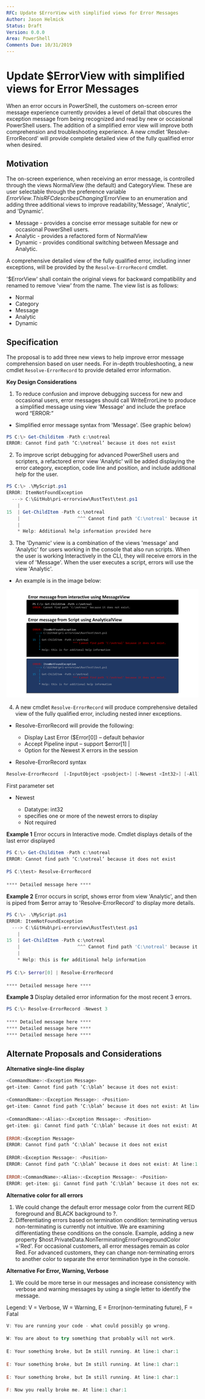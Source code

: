 ```yaml
---
RFC: Update $ErrorView with simplified views for Error Messages
Author: Jason Helmick
Status: Draft
Version: 0.0.0
Area: PowerShell
Comments Due: 10/31/2019
---
```


# Update $ErrorView with simplified views for Error Messages

When an error occurs in PowerShell, the customers on-screen error message experience currently
provides a level of detail that obscures the exception message from being recognized and read by
new or occasional PowerShell users. The addition of a simplified error view will improve both
comprehension and troubleshooting experience. A new cmdlet 'Resolve-ErrorRecord' will provide
complete detailed view of the fully qualified error when desired.

## Motivation

The on-screen experience, when receiving an error message,
is controlled through the views NormalView (the default) and CategoryView. These are user selectable
through the preference variable $ErrorView.
This RFC describes Changing '$ErrorView to an enumeration and adding three additional views
to improve readability,'Message', 'Analytic', and 'Dynamic'.

- Message - provides a concise error message suitable for new or occasional PowerShell users.
- Analytic - provides a refactored form of NormalView
- Dynamic - provides conditional switching between Message and Analytic.

A comprehensive detailed view of the fully qualified error, including inner exceptions,
will be provided by the `Resolve-ErrorRecord` cmdlet.

'$ErrorView' shall contain the original views for backward compatibility and renamed
to remove 'view' from the name. The view list is as follows:

- Normal
- Category
- Message
- Analytic
- Dynamic

## Specification

The proposal is to add three new views to help improve error message comprehension based on user
needs. For in-depth troubleshooting, a new cmdlet `Resolve-ErrorRecord`
to provide detailed error information.

__Key Design Considerations__

1. To reduce confusion and improve debugging success for new and occasional users,
error messages should call WriteErrorLine to produce a simplified message using view 'Message'
and include the preface word “ERROR:”

- Simplified error message syntax from 'Message'. (See graphic below)

```powershell
PS C:\> Get-Childitem -Path c:\notreal
ERROR: Cannot find path ‘C:\notreal’ because it does not exist
```

2. To improve script debugging for advanced PowerShell users and scripters,
a refactored error view 'Analytic' will be added displaying the error category,
exception, code line and position, and include additional help for the user.

```powershell
PS C:\> .\MyScript.ps1
ERROR: ItemNotFoundException
  ---> C:\GitHub\pri-errorview\RustTest\test.ps1
    |
15  | Get-ChildItem -Path c:\notreal
    |                     ^^^ Cannot find path 'C:\notreal' because it does not exist.
    |
    * Help: Additional help information provided here
```

3. The 'Dynamic' view is a combination of the views 'message' and 'Analytic' for users working
in the console that also run scripts. When the user is working Interactively in the CLI,
they will receive errors in the view of 'Message'.  When the user executes a script,
errors will use the view 'Analytic'.

- An example is in the image below:

![Message and Analytic](.\RFC00XX-Update-Error-View.png)

4. A new cmdlet `Resolve-ErrorRecord` will produce comprehensive detailed
view of the fully qualified error, including nested inner exceptions.

- Resolve-ErrorRecord will provide the following:

    + Display Last Error ($Error[0]) – default behavior
    + Accept Pipeline input – support $error[1] |
    + Option for the Newest X errors in the session

- Resolve-ErrorRecord syntax

```powershell
Resolve-ErrorRecord  [-InputObject <psobject>] [-Newest <Int32>] [-All] [<CommonParameters>]
```

First parameter set

- Newest

    + Datatype: int32
    + specifies one or more of the newest errors to display
    + Not required

__Example 1__
Error occurs in Interactive mode. Cmdlet displays details of the last error displayed

```powershell
PS C:\> Get-Childitem -Path c:\notreal
ERROR: Cannot find path ‘C:\notreal’ because it does not exist

PS C:\test> Resolve-ErrorRecord

**** Detailed message here ****
```

__Example 2__
Error occurs in script, shows error from view 'Analytic', and then is piped
from $error array to 'Resolve-ErrorRecord' to display more details.

```powershell
PS C:\> .\MyScript.ps1
ERROR: ItemNotFoundException
  ---> C:\GitHub\pri-errorview\RustTest\test.ps1
    |
15  | Get-ChildItem -Path c:\notreal
    |                     ^^^ Cannot find path 'C:\notreal' because it does not exist.
    |
    * Help: this is for additional help information

PS C:\> $error[0] | Resolve-ErrorRecord

**** Detailed message here ****
```

__Example 3__
Display detailed error information for the most recent 3 errors.

```powershell
PS C:\> Resolve-ErrorRecord -Newest 3

**** Detailed message here ****
**** Detailed message here ****
**** Detailed message here ****
```

## Alternate Proposals and Considerations

__Alternative single-line display__

```powershell
<CommandName>:<Exception Message>
get-item: Cannot find path ‘C:\blah’ because it does not exist:

<CommandName>:<Exception Message>: <Position>
get-item: Cannot find path ‘C:\blah’ because it does not exist: At line:1 char:1

<CommandName>:<Alias>:<Exception Message>: <Position>
get-item: gi: Cannot find path ‘C:\blah’ because it does not exist: At line:1 char:1

ERROR:<Exception Message>
ERROR: Cannot find path ‘C:\blah’ because it does not exist

ERROR:<Exception Message>: <Position>
ERROR: Cannot find path ‘C:\blah’ because it does not exist: At line:1 char:1

ERROR:<CommandName>:<Alias>:<Exception Message>: <Position>
ERROR: get-item: gi: Cannot find path ‘C:\blah’ because it does not exist: At line:1 char:1
```

__Alternative color for all errors__

1. We could change the default error message color from the current RED foreground and BLACK background to ?.
2. Differentiating errors based on termination condition: terminating versus non-terminating is currently not intuitive. We are examining differentiating these conditions on the console. Example, adding a new property $host.PrivateData.NonTerminatingErrorForegroundColor ='Red'.
For occasional customers, all error messages remain as color Red. For advanced customers, they can change non-terminating errors to another color to separate the error termination type in the console.

__Alternative For Error, Warning, Verbose__

1. We could be more terse in our messages and increase consistency with verbose and warning messages by using a single letter to identify the message.

Legend: V = Verbose, W = Warning, E = Error(non-terminating future), F = Fatal

```powershell
V: You are running your code - what could possibly go wrong.

W: You are about to try something that probably will not work.

E: Your something broke, but Im still running. At line:1 char:1

E: Your something broke, but Im still running. At line:1 char:1

E: Your something broke, but Im still running. At line:1 char:1

F: Now you really broke me. At line:1 char:1

```
